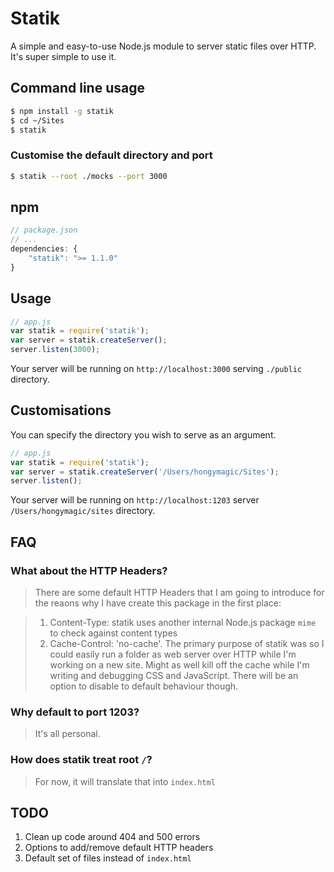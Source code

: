 # Statik

A simple and easy-to-use Node.js module to server static files over HTTP. It's
super simple to use it.

## Command line usage

```bash
$ npm install -g statik
$ cd ~/Sites
$ statik
```

### Customise the default directory and port

```bash
$ statik --root ./mocks --port 3000
```

## npm

```javascript
// package.json
// ...
dependencies: {
	"statik": ">= 1.1.0"
}
```

## Usage

```javascript
// app.js
var statik = require('statik');
var server = statik.createServer();
server.listen(3000);
```

Your server will be running on `http://localhost:3000` serving `./public` directory.

## Customisations

You can specify the directory you wish to serve as an argument.

```javascript
// app.js
var statik = require('statik');
var server = statik.createServer('/Users/hongymagic/Sites');
server.listen();
```

Your server will be running on `http://localhost:1203` server `/Users/hongymagic/sites` directory.

## FAQ

### What about the HTTP Headers?

> There are some default HTTP Headers that I am going to introduce for the reaons
why I have create this package in the first place:

> 1. Content-Type: statik uses another internal Node.js package `mime` to check
against content types
> 2. Cache-Control: 'no-cache'. The primary purpose of statik was so I could easily
run a folder as web server over HTTP while I'm working on a new site. Might as
well kill off the cache while I'm writing and debugging CSS and JavaScript. There
will be an option to disable to default behaviour though.


### Why default to port 1203?

> It's all personal.

### How does statik treat root `/`?

> For now, it will translate that into `index.html`

## TODO

1. Clean up code around 404 and 500 errors
2. Options to add/remove default HTTP headers
3. Default set of files instead of `index.html`
